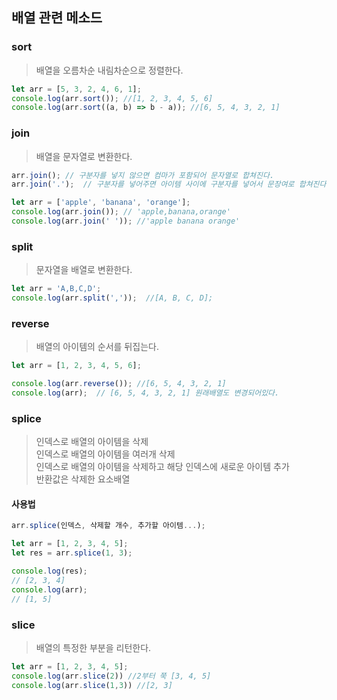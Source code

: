 ## 배열 관련 메소드

### sort
> 배열을 오름차순 내림차순으로 정렬한다.
```js
let arr = [5, 3, 2, 4, 6, 1];
console.log(arr.sort()); //[1, 2, 3, 4, 5, 6]
console.log(arr.sort((a, b) => b - a)); //[6, 5, 4, 3, 2, 1]
```

### join
> 배열을 문자열로 변환한다.
```js
arr.join(); // 구분자를 넣지 않으면 컴마가 포함되어 문자열로 합쳐진다.
arr.join('.');  // 구분자를 넣어주면 아이템 사이에 구분자를 넣어서 문장여로 합쳐진다.
```

```js
let arr = ['apple', 'banana', 'orange'];
console.log(arr.join()); // 'apple,banana,orange'
console.log(arr.join(' ')); //'apple banana orange'
```
### split
> 문자열을 배열로 변환한다.

```js
let arr = 'A,B,C,D';
console.log(arr.split(','));  //[A, B, C, D];
```
### reverse
> 배열의 아이템의 순서를 뒤집는다.

```js
let arr = [1, 2, 3, 4, 5, 6];

console.log(arr.reverse()); //[6, 5, 4, 3, 2, 1]
console.log(arr);  // [6, 5, 4, 3, 2, 1] 원래배열도 변경되어있다.
```

### splice
> 인덱스로 배열의 아이템을 삭제  
인덱스로 배열의 아이템을 여러개 삭제  
인덱스로 배열의 아이템을 삭제하고 해당 인덱스에 새로운 아이템 추가  
반환값은 삭제한 요소배열

#### 사용법
```js
arr.splice(인덱스, 삭제할 개수, 추가할 아이템...);
```

```js
let arr = [1, 2, 3, 4, 5];
let res = arr.splice(1, 3);

console.log(res);
// [2, 3, 4]
console.log(arr);
// [1, 5]
```

### slice
> 배열의 특정한 부분을 리턴한다.

```js
let arr = [1, 2, 3, 4, 5];
console.log(arr.slice(2)) //2부터 쭉 [3, 4, 5]
console.log(arr.slice(1,3)) //[2, 3]
```

